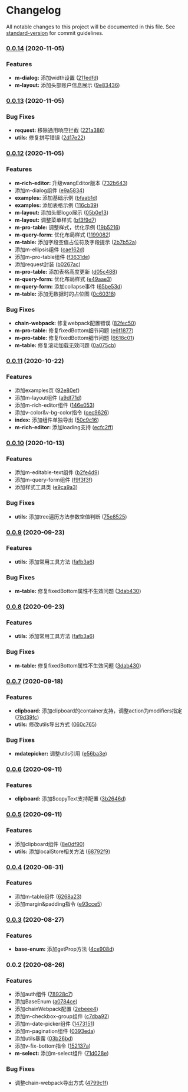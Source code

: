# Changelog

All notable changes to this project will be documented in this file. See [standard-version](https://github.com/conventional-changelog/standard-version) for commit guidelines.

### [0.0.14](https://git.mingchao.com/mcwebfe-deps/m-ui/compare/v0.0.13...v0.0.14) (2020-11-05)


### Features

* **m-dialog:** 添加width设置 ([211edfd](https://git.mingchao.com/mcwebfe-deps/m-ui/commit/211edfd67e5471277a86166b93620cbc5cd4567b))
* **m-layout:** 添加头部账户信息展示 ([9e83436](https://git.mingchao.com/mcwebfe-deps/m-ui/commit/9e83436a02f946cb304ac02f1b3b7eadbb8d149a))

### [0.0.13](https://git.mingchao.com/mcwebfe-deps/m-ui/compare/v0.0.12...v0.0.13) (2020-11-05)


### Bug Fixes

* **request:** 移除通用响应拦截 ([221a386](https://git.mingchao.com/mcwebfe-deps/m-ui/commit/221a3863283c8b89362ac8fa35534fccb3e7a6d5))
* **utils:** 修复拼写错误 ([2d17e22](https://git.mingchao.com/mcwebfe-deps/m-ui/commit/2d17e222f3cd6074d107ec7860a651b2727fa6c8))

### [0.0.12](https://git.mingchao.com/mcwebfe-deps/m-ui/compare/v0.0.11...v0.0.12) (2020-11-05)


### Features

* **m-rich-editor:** 升级wangEditor版本 ([732b643](https://git.mingchao.com/mcwebfe-deps/m-ui/commit/732b643b725c407b4697d608081fbf32f8b93b6e))
* 添加m-dialog组件 ([e9a5834](https://git.mingchao.com/mcwebfe-deps/m-ui/commit/e9a5834d9b28d484e69b4da593faaccad362609a))
* **examples:** 添加基础示例 ([bfaab1d](https://git.mingchao.com/mcwebfe-deps/m-ui/commit/bfaab1d276923710dc49376c123e87a6ac152986))
* **examples:** 添加表格示例 ([116cb39](https://git.mingchao.com/mcwebfe-deps/m-ui/commit/116cb3970c1a751f3188da5a18d1cb9069f8822d))
* **m-layout:** 添加头部logo展示 ([05b0e13](https://git.mingchao.com/mcwebfe-deps/m-ui/commit/05b0e13c9f5b4666a4b065639cc7c340aa3671ee))
* **m-layout:** 调整菜单样式 ([bf3f9d7](https://git.mingchao.com/mcwebfe-deps/m-ui/commit/bf3f9d73291af0cec008239879e7bfb68c4ca1c8))
* **m-pro-table:** 调整样式，优化示例 ([19b5216](https://git.mingchao.com/mcwebfe-deps/m-ui/commit/19b5216aba837bde7352e24d780b71ba8ffd5e3b))
* **m-query-form:** 优化布局样式 ([1199082](https://git.mingchao.com/mcwebfe-deps/m-ui/commit/1199082afd268afef285fa2777a1346599540194))
* **m-table:** 添加字段空值占位符及字段提示 ([2b7b52a](https://git.mingchao.com/mcwebfe-deps/m-ui/commit/2b7b52ac17fbb681e904c415628b20c4b813b65b))
* 添加m-ellipsis组件 ([cae162d](https://git.mingchao.com/mcwebfe-deps/m-ui/commit/cae162d2b3bfc80283dbd46acba3cf0ceaa34446))
* 添加m-pro-table组件 ([f3631de](https://git.mingchao.com/mcwebfe-deps/m-ui/commit/f3631deb4b01eb696435af510809c6baed08a326))
* 添加request封装 ([b0267ac](https://git.mingchao.com/mcwebfe-deps/m-ui/commit/b0267acafb16ace79b004470c61d73c0f27e0242))
* **m-pro-table:** 添加表格高度更新 ([d05c488](https://git.mingchao.com/mcwebfe-deps/m-ui/commit/d05c48841b6077a51331da5c7781b8ec5d45b00d))
* **m-query-form:** 优化布局样式 ([e49aae3](https://git.mingchao.com/mcwebfe-deps/m-ui/commit/e49aae3edec8f72eafaa8737fac07bfbf1ccc8e7))
* **m-query-form:** 添加collapse事件 ([65be53d](https://git.mingchao.com/mcwebfe-deps/m-ui/commit/65be53d2df9ad50aa56e83153535be6ead98ffd5))
* **m-table:** 添加无数据时的占位图 ([0c60318](https://git.mingchao.com/mcwebfe-deps/m-ui/commit/0c603187dc53eba9bbd5f1cdd4c683fbc9b244c7))


### Bug Fixes

* **chain-webpack:** 修复webpack配置错误 ([82fec50](https://git.mingchao.com/mcwebfe-deps/m-ui/commit/82fec50fffc43993805fd17fc00d4d48d5fecb76))
* **m-pro-table:** 修复fixedBottom细节问题 ([e6f1877](https://git.mingchao.com/mcwebfe-deps/m-ui/commit/e6f187768cd0a8989fe96082d722c1e754294076))
* **m-pro-table:** 修复fixedBottom细节问题 ([6618c01](https://git.mingchao.com/mcwebfe-deps/m-ui/commit/6618c01b398ba515c3065ca0b2b4f6617b597834))
* **m-table:** 修复滚动加载无效问题 ([0a075cb](https://git.mingchao.com/mcwebfe-deps/m-ui/commit/0a075cbcb913d39a230cb4212c59bf24d907fb24))

### [0.0.11](https://git.mingchao.com/mcwebfe-deps/m-ui/compare/v0.0.10...v0.0.11) (2020-10-22)


### Features

* 添加examples页 ([92e80ef](https://git.mingchao.com/mcwebfe-deps/m-ui/commit/92e80ef93bbbedda96b9fba282774704f1bc7eee))
* 添加m-layout组件 ([a9df71d](https://git.mingchao.com/mcwebfe-deps/m-ui/commit/a9df71d75bdfcbaef2e3e444669610de6eb3e5ff))
* 添加m-rich-editor组件 ([146e053](https://git.mingchao.com/mcwebfe-deps/m-ui/commit/146e053886780575b5dd8c03f420c4e8a291e85b))
* 添加v-color&v-bg-color指令 ([cec9626](https://git.mingchao.com/mcwebfe-deps/m-ui/commit/cec96262fb8d5729e5b1ef99b92d89dc2af96fbe))
* **index:** 添加组件单独导出 ([50c9c16](https://git.mingchao.com/mcwebfe-deps/m-ui/commit/50c9c16f762929d6d060e32c8636a36f3d7cd6bf))
* **m-rich-editor:** 添加loading支持 ([ecfc2ff](https://git.mingchao.com/mcwebfe-deps/m-ui/commit/ecfc2ff59a07769989385bb7d9ec85b0a1e3787e))

### [0.0.10](https://git.mingchao.com/mcwebfe-deps/m-ui/compare/v0.0.9...v0.0.10) (2020-10-13)


### Features

* 添加m-editable-text组件 ([b2fe4d9](https://git.mingchao.com/mcwebfe-deps/m-ui/commit/b2fe4d9ed2324f9452fdd37c630b8b4452b07448))
* 添加m-query-form组件 ([f9f3f3f](https://git.mingchao.com/mcwebfe-deps/m-ui/commit/f9f3f3f07c0732cc1696301b9d48bba56b46cd8c))
* 添加样式工具类 ([e9ca9a3](https://git.mingchao.com/mcwebfe-deps/m-ui/commit/e9ca9a37d791eab604cfee4be6b21240199cca15))


### Bug Fixes

* **utils:** 添加tree遍历方法参数空值判断 ([75e8525](https://git.mingchao.com/mcwebfe-deps/m-ui/commit/75e852522ebeb4f0cdce473ee4af5db6786c53f1))

### [0.0.9](https://git.mingchao.com/mcwebfe-deps/m-ui/compare/v0.0.7...v0.0.9) (2020-09-23)


### Features

* **utils:** 添加常用工具方法 ([fafb3a6](https://git.mingchao.com/mcwebfe-deps/m-ui/commit/fafb3a63ec9417ec3b117e2c59e26039c3aa74f6))


### Bug Fixes

* **m-table:** 修复fixedBottom属性不生效问题 ([3dab430](https://git.mingchao.com/mcwebfe-deps/m-ui/commit/3dab4307d649cd987b8cb336c83ba862c3a20b70))

### [0.0.8](https://git.mingchao.com/mcwebfe-deps/m-ui/compare/v0.0.7...v0.0.8) (2020-09-23)


### Features

* **utils:** 添加常用工具方法 ([fafb3a6](https://git.mingchao.com/mcwebfe-deps/m-ui/commit/fafb3a63ec9417ec3b117e2c59e26039c3aa74f6))


### Bug Fixes

* **m-table:** 修复fixedBottom属性不生效问题 ([3dab430](https://git.mingchao.com/mcwebfe-deps/m-ui/commit/3dab4307d649cd987b8cb336c83ba862c3a20b70))

### [0.0.7](https://git.mingchao.com/mcwebfe-deps/m-ui/compare/v0.0.6...v0.0.7) (2020-09-18)


### Features

* **clipboard:** 添加clipboard的container支持，调整action为modifiers指定 ([79d39fc](https://git.mingchao.com/mcwebfe-deps/m-ui/commit/79d39fc5e1b67ee059a77b641adc59ec15ebcc3b))
* **utils:** 修改utils导出方式 ([060c765](https://git.mingchao.com/mcwebfe-deps/m-ui/commit/060c76552f7cae40f463d5b4d479b30b1e04d436))


### Bug Fixes

* **mdatepicker:** 调整utils引用 ([e56ba3e](https://git.mingchao.com/mcwebfe-deps/m-ui/commit/e56ba3e44a749105722c34fc316f7de762e113ac))

### [0.0.6](https://git.mingchao.com/mcwebfe-deps/m-ui/compare/v0.0.5...v0.0.6) (2020-09-11)


### Features

* **clipboard:** 添加$copyText支持配置 ([3b2646d](https://git.mingchao.com/mcwebfe-deps/m-ui/commit/3b2646ddad435f4e3df71687c2d0630c9fffb595))

### [0.0.5](https://git.mingchao.com/mcwebfe-deps/m-ui/compare/v0.0.4...v0.0.5) (2020-09-11)


### Features

* 添加clipboard组件 ([8e0df90](https://git.mingchao.com/mcwebfe-deps/m-ui/commit/8e0df90b03eb71b47ada95ea5b42fe16a78e396d))
* **utils:** 添加localStore相关方法 ([68792f9](https://git.mingchao.com/mcwebfe-deps/m-ui/commit/68792f9300ce2827c02a639c17b029cdee85d443))

### [0.0.4](https://git.mingchao.com/mcwebfe-deps/m-ui/compare/v0.0.3...v0.0.4) (2020-08-31)


### Features

* 添加m-table组件 ([6268a23](https://git.mingchao.com/mcwebfe-deps/m-ui/commit/6268a2358a10d4c76d2fabbd4e1d3cd7650b1afe))
* 添加margin&padding指令 ([e93cce5](https://git.mingchao.com/mcwebfe-deps/m-ui/commit/e93cce5e223758775072707529438f468a903371))

### [0.0.3](https://git.mingchao.com/mcwebfe-deps/m-ui/compare/v0.0.2...v0.0.3) (2020-08-27)


### Features

* **base-enum:** 添加getProp方法 ([4ce908d](https://git.mingchao.com/mcwebfe-deps/m-ui/commit/4ce908de2f7c8708578de984e485a70887cdc44d))

### 0.0.2 (2020-08-26)


### Features

* 添加auth组件 ([78928c7](https://git.mingchao.com/mcwebfe-deps/m-ui/commit/78928c7f5304aa8c1f8180a436ba8f1ab0b6b194))
* 添加BaseEnum ([a0784ce](https://git.mingchao.com/mcwebfe-deps/m-ui/commit/a0784ceac25be016b69c18fddeb05dd939d8b625))
* 添加chainWebpack配置 ([2ebeee4](https://git.mingchao.com/mcwebfe-deps/m-ui/commit/2ebeee4d96f78c794deef4f267370b1e905277df))
* 添加m-checkbox-group组件 ([c7dba92](https://git.mingchao.com/mcwebfe-deps/m-ui/commit/c7dba921993fd43105b49945bdcbce34d7842e01))
* 添加m-date-picker组件 ([1473151](https://git.mingchao.com/mcwebfe-deps/m-ui/commit/1473151869b224b2e7eab13e3b67e19c060b0ef2))
* 添加m-pagination组件 ([0393eda](https://git.mingchao.com/mcwebfe-deps/m-ui/commit/0393edab64f3f7a7155b0bbac0badccac343dac3))
* 添加utils暴露 ([03b26bd](https://git.mingchao.com/mcwebfe-deps/m-ui/commit/03b26bde03136998b494a90642515b446cc568e6))
* 添加v-fix-bottom指令 ([152137a](https://git.mingchao.com/mcwebfe-deps/m-ui/commit/152137afb343768bc419e9718797d41a53710da8))
* **m-select:** 添加m-select组件 ([71d028e](https://git.mingchao.com/mcwebfe-deps/m-ui/commit/71d028eab1ab4908500727fefa44a67a7c60a14d))


### Bug Fixes

* 调整chain-webpack导出方式 ([4799c1f](https://git.mingchao.com/mcwebfe-deps/m-ui/commit/4799c1f07400aedba848d0428ed9db732a3072fe))
